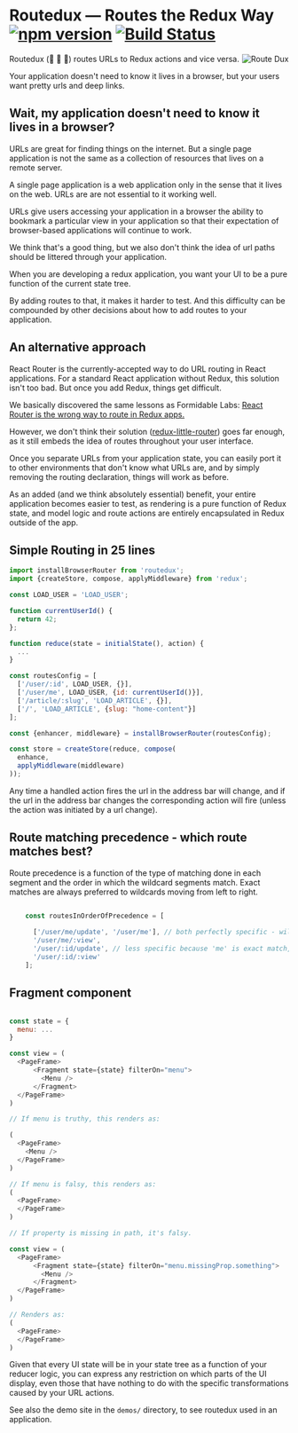 # Routedux — Routes the Redux Way [![npm version](https://badge.fury.io/js/routedux.svg)](https://badge.fury.io/js/routedux) [![Build Status](https://travis-ci.org/cjdev/routedux.svg?branch=master)](https://travis-ci.org/cjdev/routedux) 

<img alt="Route Dux" src="https://upload.wikimedia.org/wikipedia/commons/thumb/d/da/Ducks_crossing_the_road_sign.png/92px-Ducks_crossing_the_road_sign.png" align="right" />

Routedux (:duck: :duck: :duck:) routes URLs to Redux actions and vice versa. 

Your application doesn't need to know it lives in a browser, but your users want pretty urls and deep links. 

## Wait, my application doesn't need to know it lives in a browser?

URLs are great for finding things on the internet.  But a single page application is not the same as a collection of 
resources that lives on a remote server.

A single page application is a web application only in the sense that it lives on the web.  URLs are are not essential
to it working well.  

URLs give users accessing your application in a browser the ability to bookmark a particular view in your application
so that their expectation of browser-based applications will continue to work.

We think that's a good thing, but we also don't think the idea of url paths should be littered through your application.

When you are developing a redux application, you want your UI to be a pure function of the current state tree.  

By adding routes to that, it makes it harder to test.  And this difficulty can be compounded by other decisions about how
to add routes to your application. 

## An alternative approach

React Router is the currently-accepted way to do URL routing in React applications.  For a standard React application without
Redux, this solution isn't too bad.  But once you add Redux, things get difficult.

We basically discovered the same lessons as Formidable Labs: [React Router is the wrong way to route in Redux apps.](http://formidable.com/blog/2016/07/11/let-the-url-do-the-talking-part-1-the-pain-of-react-router-in-redux/)

However, we don't think their solution ([redux-little-router](https://github.com/FormidableLabs/redux-little-router)) 
goes far enough, as it still embeds the idea of routes throughout your user interface.

Once you separate URLs from your application state, you can easily port it to other environments that don't know what
URLs are, and by simply removing the routing declaration, things will work as before.  

As an added (and we think absolutely essential) benefit, your entire application becomes easier to test, as rendering
is a pure function of Redux state, and model logic and route actions are entirely encapsulated in Redux outside of the app.

## Simple Routing in 25 lines

```javascript
import installBrowserRouter from 'routedux';
import {createStore, compose, applyMiddleware} from 'redux';

const LOAD_USER = 'LOAD_USER';

function currentUserId() {
  return 42;
};

function reduce(state = initialState(), action) {
  ...
}

const routesConfig = [
  ['/user/:id', LOAD_USER, {}],
  ['/user/me', LOAD_USER, {id: currentUserId()}],
  ['/article/:slug', 'LOAD_ARTICLE', {}],
  ['/', 'LOAD_ARTICLE', {slug: "home-content"}]
];

const {enhancer, middleware} = installBrowserRouter(routesConfig);

const store = createStore(reduce, compose(
  enhance,
  applyMiddleware(middleware)
));

```

Any time a handled action fires the url in the address bar will change, and if the url in the address bar changes
the corresponding action will fire (unless the action was initiated by a url change).


## Route matching precedence - which route matches best?

Route precedence is a function of the type of matching done in each segment and the order in which the wildcard segments
match.  Exact matches are always preferred to wildcards moving from left to right.  

```javascript

    const routesInOrderOfPrecedence = [
      
      ['/user/me/update', '/user/me'], // both perfectly specific - will match above any wildcard route
      '/user/me/:view',
      '/user/:id/update', // less specific because 'me' is exact match, while :id is a wildcard
      '/user/:id/:view'
    ];

```

## Fragment component

```javascript

const state = {
  menu: ...
}

const view = (
  <PageFrame>
      <Fragment state={state} filterOn="menu">
        <Menu />
      </Fragment>
  </PageFrame>
)

// If menu is truthy, this renders as:

(
  <PageFrame>
    <Menu />
  </PageFrame>
)

// If menu is falsy, this renders as:
(
  <PageFrame>
  </PageFrame>
)

// If property is missing in path, it's falsy.

const view = (
  <PageFrame>
      <Fragment state={state} filterOn="menu.missingProp.something">
        <Menu />
      </Fragment>
  </PageFrame>
)

// Renders as: 
(
  <PageFrame>
  </PageFrame>
)

```

Given that every UI state will be in your state tree as a function of your reducer logic, you can express any restriction
on which parts of the UI display, even those that have nothing to do with the specific transformations caused by 
your URL actions.

See also the demo site in the `demos/` directory, to see routedux used in an application.
